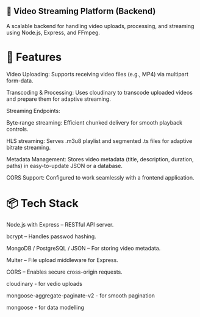 ## 🎥 Video Streaming Platform (Backend)
A scalable backend for handling video uploads, processing, and streaming using Node.js, Express, and FFmpeg.

# 🚀 Features
Video Uploading: Supports receiving video files (e.g., MP4) via multipart form-data.

Transcoding & Processing: Uses cloudinary to transcode uploaded videos and prepare them for adaptive streaming.

Streaming Endpoints:

Byte‑range streaming: Efficient chunked delivery for smooth playback controls.

HLS streaming: Serves .m3u8 playlist and segmented .ts files for adaptive bitrate streaming.

Metadata Management: Stores video metadata (title, description, duration, paths) in easy-to-update JSON or a database.

CORS Support: Configured to work seamlessly with a frontend application.

# 📦 Tech Stack
Node.js with Express – RESTful API server.

bcrypt – Handles passwod hashing.

MongoDB / PostgreSQL / JSON – For storing video metadata.

Multer – File upload middleware for Express.

CORS – Enables secure cross-origin requests.

cloudinary - for vedio uploads

mongoose-aggregate-paginate-v2 - for smooth pagination

mongoose - for data modelling




